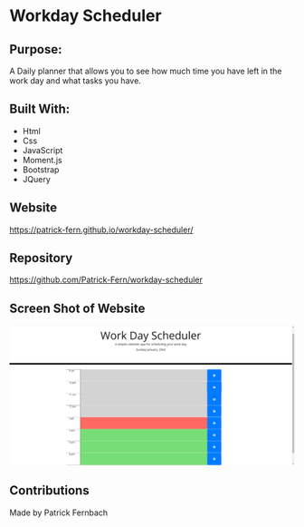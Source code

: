 # Workday Scheduler

## Purpose:
A Daily planner that allows you to see how much time you have left in the work day and what tasks you have.

## Built With:
* Html
* Css
* JavaScript
* Moment.js
* Bootstrap
* JQuery 

## Website 
https://patrick-fern.github.io/workday-scheduler/

## Repository 
https://github.com/Patrick-Fern/workday-scheduler

## Screen Shot of Website 
![Screen-shot-of-Workday-shceduler](./assets/images/Screenshot.png)

## Contributions
Made by Patrick Fernbach
